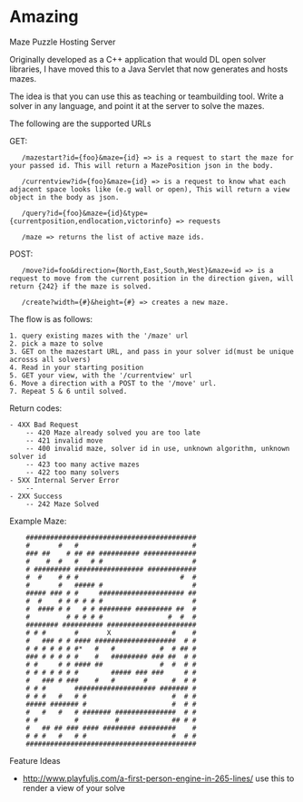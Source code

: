 # Amazing
Maze Puzzle Hosting Server

Originally developed as a C++ application that would DL open solver libraries,
I have moved this to a Java Servlet that now generates and hosts mazes.

The idea is that you can use this as teaching or teambuilding tool. Write a solver in any language, and point it at the
server to solve the mazes.

The following are the supported URLs


GET:

       /mazestart?id={foo}&maze={id} => is a request to start the maze for your passed id. This will return a MazePosition json in the body.

       /currentview?id={foo}&maze={id} => is a request to know what each adjacent space looks like (e.g wall or open), This will return a view object in the body as json.

       /query?id={foo}&maze={id}&type={currentposition,endlocation,victorinfo} => requests

       /maze => returns the list of active maze ids.


POST:

       /move?id=foo&direction={North,East,South,West}&maze=id => is a request to move from the current position in the direction given, will return {242} if the maze is solved.

       /create?width={#}&height={#} => creates a new maze.

The flow is as follows:

    1. query existing mazes with the '/maze' url
    2. pick a maze to solve
    3. GET on the mazestart URL, and pass in your solver id(must be unique acrosss all solvers)
    4. Read in your starting position
    5. GET your view, with the '/currentview' url
    6. Move a direction with a POST to the '/move' url.
    7. Repeat 5 & 6 until solved.


Return codes:

    - 4XX Bad Request
        -- 420 Maze already solved you are too late
        -- 421 invalid move
        -- 400 invalid maze, solver id in use, unknown algorithm, unknown solver id
        -- 423 too many active mazes
        -- 422 too many solvers
    - 5XX Internal Server Error
        --
    - 2XX Success
        -- 242 Maze Solved


Example Maze:

        ##########################################
        #       #   #                            #
        ### ##    # ## ## ########## #############
        #    #  #   #   # #                      #
        # ######### ################# ############
        #  #    # # #                         #  #
        #       #   ##### #                      #
        ##### ### # #     ##################### ##
        #  #    # # # # # #                      #
        #  #### # #   # # ######## ######### ##  #
        #         # # # # #                #  #  #
        ######## ########## ######################
        # # #       #       X               #    #
        #   ### # # #### ####################  # #
        # # # # # # #*   #   #           #  # ## #
        ### # # # # #    #   ######### ### ##  # #
        # #     # # #### ##              #  #  # #
        # # # # # # #        ##### ### ###     # #
        #   ### # ###    #   #       #      #  # #
        # # #       #################### ####### #
        # # #   #   # #                     #  # #
        ##### ####### #                     #  # #
        #   #   #   # ####### ###############  # #
        # #         #         #             ## # #
        #   ## ## ### #### ######## #########    #
        # # #   #   # #                     #  # #
        ##########################################
        
        
Feature Ideas
 - http://www.playfuljs.com/a-first-person-engine-in-265-lines/ use this to render a view of your solve
